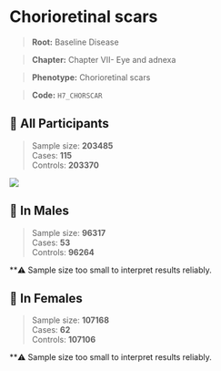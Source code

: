 # Chorioretinal scars

> **Root:** Baseline Disease  

> **Chapter:** Chapter VII- Eye and adnexa  

> **Phenotype:** Chorioretinal scars  

> **Code:** `H7_CHORSCAR`

## 🧪 All Participants  
> Sample size: **203485**  
> Cases: **115**  
> Controls: **203370**
<img src="/Disease/Figures/ALL/Incidence/H7_CHORSCAR.png"/>
<CsvTable src="/public/Disease/Data/ALL/Incidence/COX_H7_CHORSCAR.csv" label="🔍 View full results" />

## 👨 In Males  
> Sample size: **96317**  
> Cases: **53**  
> Controls: **96264**

**⚠️ Sample size too small to interpret results reliably.


## 👩 In Females  
> Sample size: **107168**  
> Cases: **62**  
> Controls: **107106**

**⚠️ Sample size too small to interpret results reliably.

